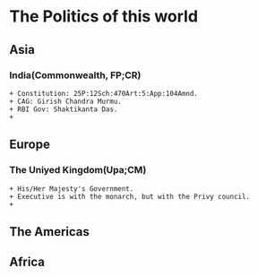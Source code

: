 # The Politics of this world #

## Asia ##

### India(Commonwealth, FP;CR) ##
    + Constitution: 25P:12Sch:470Art:5:App:104Amnd.
    + CAG: Girish Chandra Murmu.
    + RBI Gov: Shaktikanta Das.
    + 

## Europe ##

### The Uniyed Kingdom(Upa;CM) ###
    + His/Her Majesty's Government.
    + Executive is with the monarch, but with the Privy council.
    +

## The Americas ##

## Africa ##
                  
